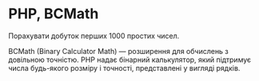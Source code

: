 # PHP, BCMath

Порахувати добуток перших 1000 простих чисел.

BCMath (Binary Calculator Math) — розширення для обчислень з довільною точністю. PHP надає бінарний калькулятор, який підтримує числа будь-якого розміру і точності, представлені у вигляді рядків.

